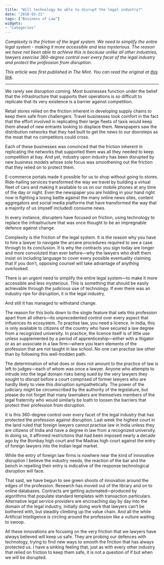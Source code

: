 ```yaml
---
title: "Will technology be able to disrupt the legal industry?"
date: "2018-03-21"
tags: ["Business of Law"]
widgets: 
- "categories"
---
```


*Complexity is the friction of the legal system. We need to simplify the entire legal system - making it more accessible and less mysterious. The reason we have not been able to achieve this is because unlike all other industries, lawyers exercise 360-degree control over every facet of the legal industry and protect the profession from disruption.*
<!--more-->
*This article was first published in The Mint. You can read the original at [this link](https://www.livemint.com/Opinion/46YQHrd32Q9KVcCMDdDDIK/Will-technology-be-able-to-disrupt-the-legal-industry.html).*

---

We rarely see disruption coming. Most businesses function under the belief that the infrastructure that supports their operations is so difficult to replicate that its very existence is a barrier against competition.

Retail stores relied on the friction inherent in developing supply chains to keep them safe from challengers. Travel businesses took comfort in the fact that the effort involved in replicating their large fleets of taxis would keep them ahead of new entrants looking to displace them. Newspapers saw the distribution networks that they had built to get the news to our doorsteps as the moat that no competitors could cross.

Each of these businesses was convinced that the friction inherent in replicating the networks that supported them was all they needed to keep competition at bay. And yet, industry upon industry has been disrupted by new business models whose sole focus was smoothening out the friction that they relied on to protect them.

E-commerce portals made it possible for us to shop without going to stores. Ride-hailing services transformed the way we travel by building a virtual fleet of cars and making it available to us on our mobile phones at any time of the day or night. Even the newspaper you are holding in your hand right now is fighting a losing battle against the many online news sites, content aggregators and social media platforms that have transformed the way that a majority of us (myself included) consume news.

In every instance, disrupters have focused on friction, using technology to replace the infrastructure that was once thought to be an impregnable defence against change.

Complexity is the friction of the legal system. It is the reason why you have to hire a lawyer to navigate the arcane procedures required to see a case through to its conclusion. It is why the contracts you sign today are longer and more convoluted than ever before—why the lawyers who draft them insist on including language to cover every possible eventuality claiming that if you don’t, opposing counsel will take advantage of anything overlooked.

There is an urgent need to simplify the entire legal system—to make it more accessible and less mysterious. This is something that should be easily achievable through the judicious use of technology. If ever there was an industry ripe for disruption, it is the legal industry.

And still it has managed to withstand change.

The reason for this boils down to the single feature that sets this profession apart from all others—its unprecedented control over every aspect that influences its ecosystem. To practise law, you need a licence. In India, this is only available to citizens of the country who have secured a law degree from a recognized university. In practice, the licence itself is of little use unless supplemented by a period of apprenticeship—either with a litigator or as an associate in a law firm—where you learn elements of the profession that are not taught in law school. No one can practise law other than by following this well-trodden path.

The determination of what does or does not amount to the practice of law is left to judges—each of whom was once a lawyer. Anyone who attempts to intrude into the legal domain risks being sued by the very lawyers they sought to disrupt before a court comprised of former lawyers who are hardly likely to view this disruption sympathetically. The power of the judiciary might be circumscribed by the authority of the legislature, but please do not forget that many lawmakers are themselves members of the legal fraternity who would similarly be loath to loosen the barriers that protect their profession from disruption.

It is this 360-degree control over every facet of the legal industry that has protected the profession against disruption. Last week the highest court in the land ruled that foreign lawyers cannot practise law in India unless they are citizens of India and have a degree in law from a recognized university. In doing so, it affirmed restrictions that had been imposed nearly a decade ago by the Bombay high court and the Madras high court against the entry of foreign lawyers into the Indian legal market.

While the entry of foreign law firms is nowhere near the kind of innovative disruption I believe the industry needs, the reaction of the bar and the bench in repelling their entry is indicative of the response technological disruption will face.

That said, we have begun to see green shoots of innovation around the edges of the profession. Research has moved out of the library and on to online databases. Contracts are getting automated—produced by algorithms that populate standard templates with transaction particulars. Alternative legal service providers are encroaching day by day into the domain of the legal industry, initially doing work that lawyers can’t be bothered with, but steadily climbing up the value chain. And all the while Artificial Intelligence is circling around the profession like a vulture waiting to swoop.

All these innovations are focusing on the very friction that we lawyers have always believed will keep us safe. They are probing our defences with technology, trying to find new ways to smooth the friction that has always protected us. I have a sinking feeling that, just as with every other industry that relied on friction to keep them safe, it is not a question of if but when we will be disrupted.
